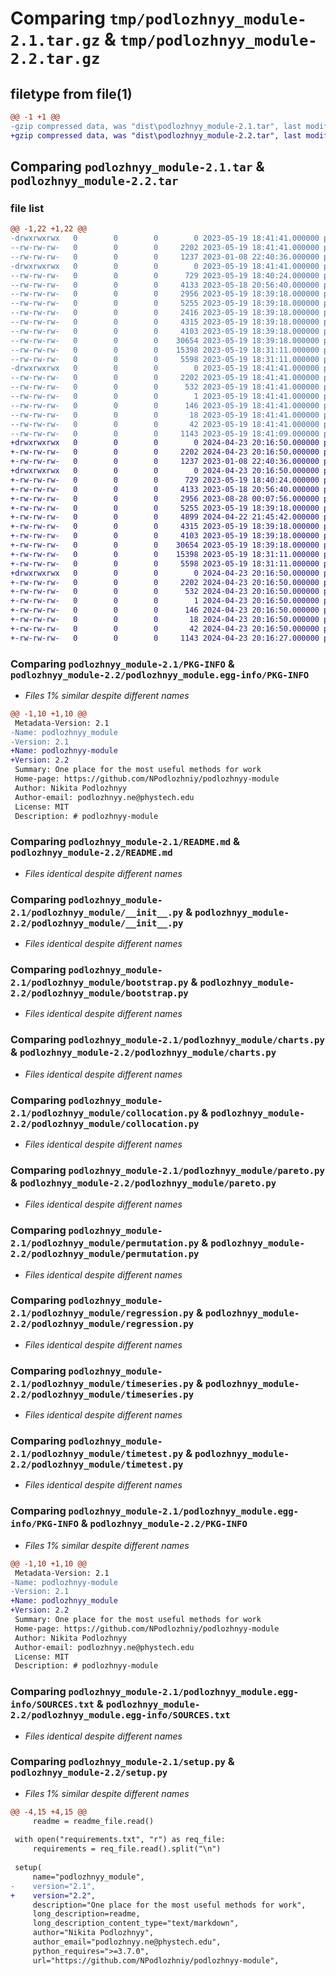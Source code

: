 # Comparing `tmp/podlozhnyy_module-2.1.tar.gz` & `tmp/podlozhnyy_module-2.2.tar.gz`

## filetype from file(1)

```diff
@@ -1 +1 @@
-gzip compressed data, was "dist\podlozhnyy_module-2.1.tar", last modified: Fri May 19 18:41:41 2023, max compression
+gzip compressed data, was "dist\podlozhnyy_module-2.2.tar", last modified: Tue Apr 23 20:16:50 2024, max compression
```

## Comparing `podlozhnyy_module-2.1.tar` & `podlozhnyy_module-2.2.tar`

### file list

```diff
@@ -1,22 +1,22 @@
-drwxrwxrwx   0        0        0        0 2023-05-19 18:41:41.000000 podlozhnyy_module-2.1/
--rw-rw-rw-   0        0        0     2202 2023-05-19 18:41:41.000000 podlozhnyy_module-2.1/PKG-INFO
--rw-rw-rw-   0        0        0     1237 2023-01-08 22:40:36.000000 podlozhnyy_module-2.1/README.md
-drwxrwxrwx   0        0        0        0 2023-05-19 18:41:41.000000 podlozhnyy_module-2.1/podlozhnyy_module/
--rw-rw-rw-   0        0        0      729 2023-05-19 18:40:24.000000 podlozhnyy_module-2.1/podlozhnyy_module/__init__.py
--rw-rw-rw-   0        0        0     4133 2023-05-18 20:56:40.000000 podlozhnyy_module-2.1/podlozhnyy_module/bootstrap.py
--rw-rw-rw-   0        0        0     2956 2023-05-19 18:39:18.000000 podlozhnyy_module-2.1/podlozhnyy_module/charts.py
--rw-rw-rw-   0        0        0     5255 2023-05-19 18:39:18.000000 podlozhnyy_module-2.1/podlozhnyy_module/collocation.py
--rw-rw-rw-   0        0        0     2416 2023-05-19 18:39:18.000000 podlozhnyy_module-2.1/podlozhnyy_module/correlation.py
--rw-rw-rw-   0        0        0     4315 2023-05-19 18:39:18.000000 podlozhnyy_module-2.1/podlozhnyy_module/pareto.py
--rw-rw-rw-   0        0        0     4103 2023-05-19 18:39:18.000000 podlozhnyy_module-2.1/podlozhnyy_module/permutation.py
--rw-rw-rw-   0        0        0    30654 2023-05-19 18:39:18.000000 podlozhnyy_module-2.1/podlozhnyy_module/regression.py
--rw-rw-rw-   0        0        0    15398 2023-05-19 18:31:11.000000 podlozhnyy_module-2.1/podlozhnyy_module/timeseries.py
--rw-rw-rw-   0        0        0     5598 2023-05-19 18:31:11.000000 podlozhnyy_module-2.1/podlozhnyy_module/timetest.py
-drwxrwxrwx   0        0        0        0 2023-05-19 18:41:41.000000 podlozhnyy_module-2.1/podlozhnyy_module.egg-info/
--rw-rw-rw-   0        0        0     2202 2023-05-19 18:41:41.000000 podlozhnyy_module-2.1/podlozhnyy_module.egg-info/PKG-INFO
--rw-rw-rw-   0        0        0      532 2023-05-19 18:41:41.000000 podlozhnyy_module-2.1/podlozhnyy_module.egg-info/SOURCES.txt
--rw-rw-rw-   0        0        0        1 2023-05-19 18:41:41.000000 podlozhnyy_module-2.1/podlozhnyy_module.egg-info/dependency_links.txt
--rw-rw-rw-   0        0        0      146 2023-05-19 18:41:41.000000 podlozhnyy_module-2.1/podlozhnyy_module.egg-info/requires.txt
--rw-rw-rw-   0        0        0       18 2023-05-19 18:41:41.000000 podlozhnyy_module-2.1/podlozhnyy_module.egg-info/top_level.txt
--rw-rw-rw-   0        0        0       42 2023-05-19 18:41:41.000000 podlozhnyy_module-2.1/setup.cfg
--rw-rw-rw-   0        0        0     1143 2023-05-19 18:41:09.000000 podlozhnyy_module-2.1/setup.py
+drwxrwxrwx   0        0        0        0 2024-04-23 20:16:50.000000 podlozhnyy_module-2.2/
+-rw-rw-rw-   0        0        0     2202 2024-04-23 20:16:50.000000 podlozhnyy_module-2.2/PKG-INFO
+-rw-rw-rw-   0        0        0     1237 2023-01-08 22:40:36.000000 podlozhnyy_module-2.2/README.md
+drwxrwxrwx   0        0        0        0 2024-04-23 20:16:50.000000 podlozhnyy_module-2.2/podlozhnyy_module/
+-rw-rw-rw-   0        0        0      729 2023-05-19 18:40:24.000000 podlozhnyy_module-2.2/podlozhnyy_module/__init__.py
+-rw-rw-rw-   0        0        0     4133 2023-05-18 20:56:40.000000 podlozhnyy_module-2.2/podlozhnyy_module/bootstrap.py
+-rw-rw-rw-   0        0        0     2956 2023-08-28 00:07:56.000000 podlozhnyy_module-2.2/podlozhnyy_module/charts.py
+-rw-rw-rw-   0        0        0     5255 2023-05-19 18:39:18.000000 podlozhnyy_module-2.2/podlozhnyy_module/collocation.py
+-rw-rw-rw-   0        0        0     4899 2024-04-22 21:45:42.000000 podlozhnyy_module-2.2/podlozhnyy_module/correlation.py
+-rw-rw-rw-   0        0        0     4315 2023-05-19 18:39:18.000000 podlozhnyy_module-2.2/podlozhnyy_module/pareto.py
+-rw-rw-rw-   0        0        0     4103 2023-05-19 18:39:18.000000 podlozhnyy_module-2.2/podlozhnyy_module/permutation.py
+-rw-rw-rw-   0        0        0    30654 2023-05-19 18:39:18.000000 podlozhnyy_module-2.2/podlozhnyy_module/regression.py
+-rw-rw-rw-   0        0        0    15398 2023-05-19 18:31:11.000000 podlozhnyy_module-2.2/podlozhnyy_module/timeseries.py
+-rw-rw-rw-   0        0        0     5598 2023-05-19 18:31:11.000000 podlozhnyy_module-2.2/podlozhnyy_module/timetest.py
+drwxrwxrwx   0        0        0        0 2024-04-23 20:16:50.000000 podlozhnyy_module-2.2/podlozhnyy_module.egg-info/
+-rw-rw-rw-   0        0        0     2202 2024-04-23 20:16:50.000000 podlozhnyy_module-2.2/podlozhnyy_module.egg-info/PKG-INFO
+-rw-rw-rw-   0        0        0      532 2024-04-23 20:16:50.000000 podlozhnyy_module-2.2/podlozhnyy_module.egg-info/SOURCES.txt
+-rw-rw-rw-   0        0        0        1 2024-04-23 20:16:50.000000 podlozhnyy_module-2.2/podlozhnyy_module.egg-info/dependency_links.txt
+-rw-rw-rw-   0        0        0      146 2024-04-23 20:16:50.000000 podlozhnyy_module-2.2/podlozhnyy_module.egg-info/requires.txt
+-rw-rw-rw-   0        0        0       18 2024-04-23 20:16:50.000000 podlozhnyy_module-2.2/podlozhnyy_module.egg-info/top_level.txt
+-rw-rw-rw-   0        0        0       42 2024-04-23 20:16:50.000000 podlozhnyy_module-2.2/setup.cfg
+-rw-rw-rw-   0        0        0     1143 2024-04-23 20:16:27.000000 podlozhnyy_module-2.2/setup.py
```

### Comparing `podlozhnyy_module-2.1/PKG-INFO` & `podlozhnyy_module-2.2/podlozhnyy_module.egg-info/PKG-INFO`

 * *Files 1% similar despite different names*

```diff
@@ -1,10 +1,10 @@
 Metadata-Version: 2.1
-Name: podlozhnyy_module
-Version: 2.1
+Name: podlozhnyy-module
+Version: 2.2
 Summary: One place for the most useful methods for work
 Home-page: https://github.com/NPodlozhniy/podlozhnyy-module
 Author: Nikita Podlozhnyy
 Author-email: podlozhnyy.ne@phystech.edu
 License: MIT
 Description: # podlozhnyy-module
```

### Comparing `podlozhnyy_module-2.1/README.md` & `podlozhnyy_module-2.2/README.md`

 * *Files identical despite different names*

### Comparing `podlozhnyy_module-2.1/podlozhnyy_module/__init__.py` & `podlozhnyy_module-2.2/podlozhnyy_module/__init__.py`

 * *Files identical despite different names*

### Comparing `podlozhnyy_module-2.1/podlozhnyy_module/bootstrap.py` & `podlozhnyy_module-2.2/podlozhnyy_module/bootstrap.py`

 * *Files identical despite different names*

### Comparing `podlozhnyy_module-2.1/podlozhnyy_module/charts.py` & `podlozhnyy_module-2.2/podlozhnyy_module/charts.py`

 * *Files identical despite different names*

### Comparing `podlozhnyy_module-2.1/podlozhnyy_module/collocation.py` & `podlozhnyy_module-2.2/podlozhnyy_module/collocation.py`

 * *Files identical despite different names*

### Comparing `podlozhnyy_module-2.1/podlozhnyy_module/pareto.py` & `podlozhnyy_module-2.2/podlozhnyy_module/pareto.py`

 * *Files identical despite different names*

### Comparing `podlozhnyy_module-2.1/podlozhnyy_module/permutation.py` & `podlozhnyy_module-2.2/podlozhnyy_module/permutation.py`

 * *Files identical despite different names*

### Comparing `podlozhnyy_module-2.1/podlozhnyy_module/regression.py` & `podlozhnyy_module-2.2/podlozhnyy_module/regression.py`

 * *Files identical despite different names*

### Comparing `podlozhnyy_module-2.1/podlozhnyy_module/timeseries.py` & `podlozhnyy_module-2.2/podlozhnyy_module/timeseries.py`

 * *Files identical despite different names*

### Comparing `podlozhnyy_module-2.1/podlozhnyy_module/timetest.py` & `podlozhnyy_module-2.2/podlozhnyy_module/timetest.py`

 * *Files identical despite different names*

### Comparing `podlozhnyy_module-2.1/podlozhnyy_module.egg-info/PKG-INFO` & `podlozhnyy_module-2.2/PKG-INFO`

 * *Files 1% similar despite different names*

```diff
@@ -1,10 +1,10 @@
 Metadata-Version: 2.1
-Name: podlozhnyy-module
-Version: 2.1
+Name: podlozhnyy_module
+Version: 2.2
 Summary: One place for the most useful methods for work
 Home-page: https://github.com/NPodlozhniy/podlozhnyy-module
 Author: Nikita Podlozhnyy
 Author-email: podlozhnyy.ne@phystech.edu
 License: MIT
 Description: # podlozhnyy-module
```

### Comparing `podlozhnyy_module-2.1/podlozhnyy_module.egg-info/SOURCES.txt` & `podlozhnyy_module-2.2/podlozhnyy_module.egg-info/SOURCES.txt`

 * *Files identical despite different names*

### Comparing `podlozhnyy_module-2.1/setup.py` & `podlozhnyy_module-2.2/setup.py`

 * *Files 1% similar despite different names*

```diff
@@ -4,15 +4,15 @@
     readme = readme_file.read()
 
 with open("requirements.txt", "r") as req_file:
     requirements = req_file.read().split("\n")
 
 setup(
     name="podlozhnyy_module",
-    version="2.1",
+    version="2.2",
     description="One place for the most useful methods for work",
     long_description=readme,
     long_description_content_type="text/markdown",
     author="Nikita Podlozhnyy",
     author_email="podlozhnyy.ne@phystech.edu",
     python_requires=">=3.7.0",
     url="https://github.com/NPodlozhniy/podlozhnyy-module",
```

